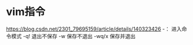 # vim指令 

https://blog.csdn.net/2301_79695159/article/details/140323426
-： 进入命令模式
-q! 退出不保存
-w 保存不退出
-wq/x 保存并退出
